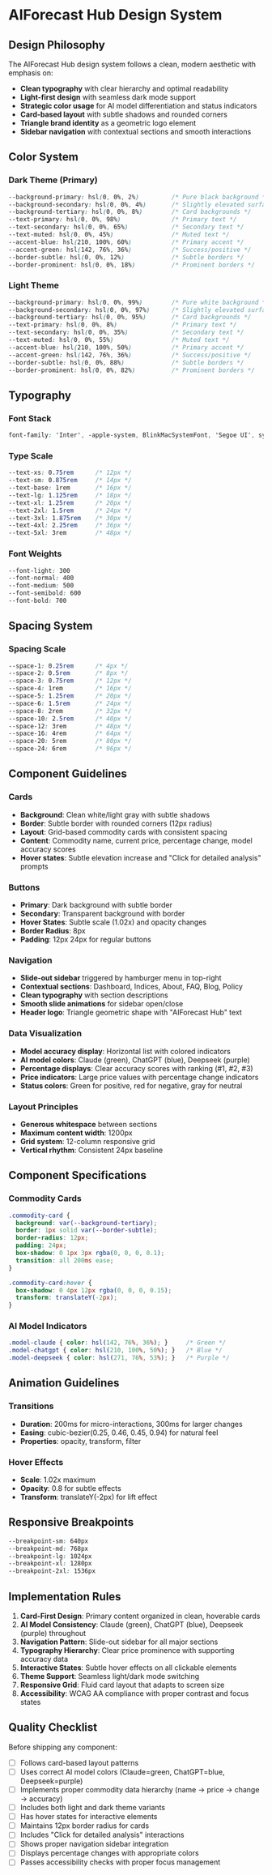 # AIForecast Hub Design System

## Design Philosophy

The AIForecast Hub design system follows a clean, modern aesthetic with emphasis on:
- **Clean typography** with clear hierarchy and optimal readability
- **Light-first design** with seamless dark mode support
- **Strategic color usage** for AI model differentiation and status indicators
- **Card-based layout** with subtle shadows and rounded corners
- **Triangle brand identity** as a geometric logo element
- **Sidebar navigation** with contextual sections and smooth interactions

## Color System

### Dark Theme (Primary)
```css
--background-primary: hsl(0, 0%, 2%)         /* Pure black background */
--background-secondary: hsl(0, 0%, 4%)       /* Slightly elevated surfaces */
--background-tertiary: hsl(0, 0%, 8%)        /* Card backgrounds */
--text-primary: hsl(0, 0%, 98%)              /* Primary text */
--text-secondary: hsl(0, 0%, 65%)            /* Secondary text */
--text-muted: hsl(0, 0%, 45%)                /* Muted text */
--accent-blue: hsl(210, 100%, 60%)           /* Primary accent */
--accent-green: hsl(142, 76%, 36%)           /* Success/positive */
--border-subtle: hsl(0, 0%, 12%)             /* Subtle borders */
--border-prominent: hsl(0, 0%, 18%)          /* Prominent borders */
```

### Light Theme
```css
--background-primary: hsl(0, 0%, 99%)        /* Pure white background */
--background-secondary: hsl(0, 0%, 97%)      /* Slightly elevated surfaces */
--background-tertiary: hsl(0, 0%, 95%)       /* Card backgrounds */
--text-primary: hsl(0, 0%, 8%)               /* Primary text */
--text-secondary: hsl(0, 0%, 35%)            /* Secondary text */
--text-muted: hsl(0, 0%, 55%)                /* Muted text */
--accent-blue: hsl(210, 100%, 50%)           /* Primary accent */
--accent-green: hsl(142, 76%, 36%)           /* Success/positive */
--border-subtle: hsl(0, 0%, 88%)             /* Subtle borders */
--border-prominent: hsl(0, 0%, 82%)          /* Prominent borders */
```

## Typography

### Font Stack
```css
font-family: 'Inter', -apple-system, BlinkMacSystemFont, 'Segoe UI', system-ui, sans-serif;
```

### Type Scale
```css
--text-xs: 0.75rem      /* 12px */
--text-sm: 0.875rem     /* 14px */
--text-base: 1rem       /* 16px */
--text-lg: 1.125rem     /* 18px */
--text-xl: 1.25rem      /* 20px */
--text-2xl: 1.5rem      /* 24px */
--text-3xl: 1.875rem    /* 30px */
--text-4xl: 2.25rem     /* 36px */
--text-5xl: 3rem        /* 48px */
```

### Font Weights
```css
--font-light: 300
--font-normal: 400
--font-medium: 500
--font-semibold: 600
--font-bold: 700
```

## Spacing System

### Spacing Scale
```css
--space-1: 0.25rem      /* 4px */
--space-2: 0.5rem       /* 8px */
--space-3: 0.75rem      /* 12px */
--space-4: 1rem         /* 16px */
--space-5: 1.25rem      /* 20px */
--space-6: 1.5rem       /* 24px */
--space-8: 2rem         /* 32px */
--space-10: 2.5rem      /* 40px */
--space-12: 3rem        /* 48px */
--space-16: 4rem        /* 64px */
--space-20: 5rem        /* 80px */
--space-24: 6rem        /* 96px */
```

## Component Guidelines

### Cards
- **Background**: Clean white/light gray with subtle shadows
- **Border**: Subtle border with rounded corners (12px radius)
- **Layout**: Grid-based commodity cards with consistent spacing
- **Content**: Commodity name, current price, percentage change, model accuracy scores
- **Hover states**: Subtle elevation increase and "Click for detailed analysis" prompts

### Buttons
- **Primary**: Dark background with subtle border
- **Secondary**: Transparent background with border
- **Hover States**: Subtle scale (1.02x) and opacity changes
- **Border Radius**: 8px
- **Padding**: 12px 24px for regular buttons

### Navigation
- **Slide-out sidebar** triggered by hamburger menu in top-right
- **Contextual sections**: Dashboard, Indices, About, FAQ, Blog, Policy
- **Clean typography** with section descriptions
- **Smooth slide animations** for sidebar open/close
- **Header logo**: Triangle geometric shape with "AIForecast Hub" text

### Data Visualization
- **Model accuracy display**: Horizontal list with colored indicators
- **AI model colors**: Claude (green), ChatGPT (blue), Deepseek (purple)
- **Percentage displays**: Clear accuracy scores with ranking (#1, #2, #3)
- **Price indicators**: Large price values with percentage change indicators
- **Status colors**: Green for positive, red for negative, gray for neutral

### Layout Principles
- **Generous whitespace** between sections
- **Maximum content width**: 1200px
- **Grid system**: 12-column responsive grid
- **Vertical rhythm**: Consistent 24px baseline

## Component Specifications

### Commodity Cards
```css
.commodity-card {
  background: var(--background-tertiary);
  border: 1px solid var(--border-subtle);
  border-radius: 12px;
  padding: 24px;
  box-shadow: 0 1px 3px rgba(0, 0, 0, 0.1);
  transition: all 200ms ease;
}

.commodity-card:hover {
  box-shadow: 0 4px 12px rgba(0, 0, 0, 0.15);
  transform: translateY(-2px);
}
```

### AI Model Indicators
```css
.model-claude { color: hsl(142, 76%, 36%); }     /* Green */
.model-chatgpt { color: hsl(210, 100%, 50%); }   /* Blue */
.model-deepseek { color: hsl(271, 76%, 53%); }   /* Purple */
```

## Animation Guidelines

### Transitions
- **Duration**: 200ms for micro-interactions, 300ms for larger changes
- **Easing**: cubic-bezier(0.25, 0.46, 0.45, 0.94) for natural feel
- **Properties**: opacity, transform, filter

### Hover Effects
- **Scale**: 1.02x maximum
- **Opacity**: 0.8 for subtle effects
- **Transform**: translateY(-2px) for lift effect

## Responsive Breakpoints

```css
--breakpoint-sm: 640px
--breakpoint-md: 768px
--breakpoint-lg: 1024px
--breakpoint-xl: 1280px
--breakpoint-2xl: 1536px
```

## Implementation Rules

1. **Card-First Design**: Primary content organized in clean, hoverable cards
2. **AI Model Consistency**: Claude (green), ChatGPT (blue), Deepseek (purple) throughout
3. **Navigation Pattern**: Slide-out sidebar for all major sections
4. **Typography Hierarchy**: Clear price prominence with supporting accuracy data
5. **Interactive States**: Subtle hover effects on all clickable elements
6. **Theme Support**: Seamless light/dark mode switching
7. **Responsive Grid**: Fluid card layout that adapts to screen size
8. **Accessibility**: WCAG AA compliance with proper contrast and focus states

## Quality Checklist

Before shipping any component:
- [ ] Follows card-based layout patterns
- [ ] Uses correct AI model colors (Claude=green, ChatGPT=blue, Deepseek=purple)
- [ ] Implements proper commodity data hierarchy (name → price → change → accuracy)
- [ ] Includes both light and dark theme variants
- [ ] Has hover states for interactive elements
- [ ] Maintains 12px border radius for cards
- [ ] Includes "Click for detailed analysis" interactions
- [ ] Shows proper navigation sidebar integration
- [ ] Displays percentage changes with appropriate colors
- [ ] Passes accessibility checks with proper focus management